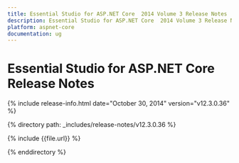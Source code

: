 ```yaml
---
title: Essential Studio for ASP.NET Core  2014 Volume 3 Release Notes  
description: Essential Studio for ASP.NET Core  2014 Volume 3 Release Notes  
platform: aspnet-core
documentation: ug
---
```


# Essential Studio for ASP.NET Core  Release Notes  

{% include release-info.html date="October 30, 2014"  version="v12.3.0.36" %} 


{% directory path: _includes/release-notes/v12.3.0.36 %}

{% include {{file.url}} %}

{% enddirectory %}